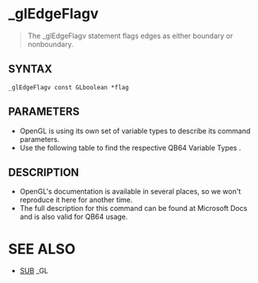 # _glEdgeFlagv
> The _glEdgeFlagv statement flags edges as either boundary or nonboundary.

## SYNTAX
`_glEdgeFlagv const GLboolean *flag`

## PARAMETERS
* OpenGL is using its own set of variable types to describe its command parameters.
* Use the following table to find the respective QB64 Variable Types .


## DESCRIPTION
* OpenGL's documentation is available in several places, so we won't reproduce it here for another time.
* The full description for this command can be found at Microsoft Docs and is also valid for QB64 usage.


# SEE ALSO
* [SUB](SUB.md) _GL


